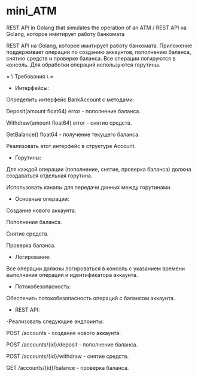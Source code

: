 # mini_ATM
REST API in Golang that simulates the operation of an ATM / REST API на Golang, которое имитирует работу банкомата

REST API на Golang, которое имитирует работу банкомата. Приложение поддерживает операции по созданию аккаунтов, пополнению баланса, снятию средств и проверке баланса. Все операции логируются в консоль. Для обработки операций используются горутины.

= \\ Требования \\ =

* Интерфейсы:

Определить интерфейс BankAccount с методами:

Deposit(amount float64) error - пополнение баланса.

Withdraw(amount float64) error - снятие средств.

GetBalance() float64 - получение текущего баланса.

Реализовать этот интерфейс в структуре Account.


* Горутины:

Для каждой операции (пополнение, снятие, проверка баланса) должна создаваться отдельная горутина.

Использовать каналы для передачи данных между горутинами.


* Основные операции:

Создание нового аккаунта.

Пополнение баланса.

Снятие средств.

Проверка баланса.


* Логирование:

Все операции должны логироваться в консоль с указанием времени выполнения операции и идентификатора аккаунта.


* Потокобезопасность:

Обеспечить потокобезопасность операций с балансом аккаунта.


* REST API:

-Реализовать следующие эндпоинты:

POST /accounts - создание нового аккаунта.

POST /accounts/{id}/deposit - пополнение баланса.

POST /accounts/{id}/withdraw - снятие средств.

GET /accounts/{id}/balance - проверка баланса.
